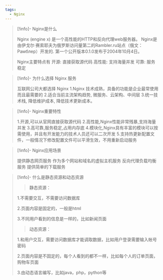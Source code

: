 ```yaml
---
tags:
  - Nginx
---
```


> [!info]- Nginx是什么
> 
> 
> Nginx (engine x) 是一个高性能的HTTP和反向代理web服务器。
> Nginx是由伊戈尔·赛索耶夫为俄罗斯访问量第二的Rambler.ru站点（俄文：Рамблер）开发的.
> 第一个公开版本0.1.0发布于2004年10月4日。
>  
> Nginx主要特点有
> 开源: 直接获取源代码
> 高性能: 支持海量并发
> 可靠: 服务稳定

> [!info]- 为什么选择 Nginx 服务
> 
> 
> 互联网公司大都选择 Nginx
> 1.Nginx 技术成熟，具备的功能是企业最常使用而且最需要的
> 2.适合当前主流架构趋势, 微服务、云架构、中间层
> 3.统一技术栈, 降低维护成本, 降低技术更新成本。
> 

> [!info]- Nginx重要特性
> 
> 
> 1.开源,可以从官网直接获取源代码
> 2.高性能,Nginx性能非常残暴,支持海量并发
> 3.高可靠,服务稳定,占用内存底
> 4.模块化,Nginx具有丰富的模块可以按需使用，并且有开发能力的技术人员还可以二次开发
> 5.支持热更新配置文件，一般情况下修改配置文件可以平滑生效，不用重新启动服务
> 

> [!info]- Nginx应用场景
> 
> 
> 提供静态网页服务
> 作为多个网站和域名的虚拟主机服务
> 反向代理负载均衡服务
> 提供简单的下载服务

> [!info]- 什么是静态资源和动态资源
> 
> 
> >静态资源：
> 
> 1.不需要交互，不需要访问数据库
> 
> 2.页面内容是固定的，一般是html
> 
> 3.不同用户看到的信息是一样的，比如新闻页面
> 
> 
> 
> >动态资源：
> 
> 1.和用户交互，需要访问数据库才能调取数据，比如用户登录需要输入帐号密码
> 
> 2.页面内容是不固定的，每个人看到的都不一样，比如每个人的订单页面，购物车页面
> 
> 3.由动态语言编写，比如java，php，python等

